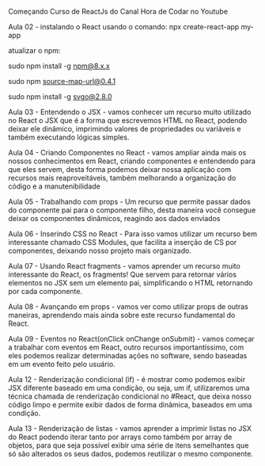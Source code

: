 Começando Curso de ReactJs do Canal Hora de Codar no Youtube

Aula 02 - instalando o React usando o comando:
npx create-react-app my-app

atualizar o npm: <p>sudo npm install -g npm@8.x.x</p>
                 <p>sudo npm source-map-url@0.4.1</p>
                 <p>sudo npm install -g svgo@2.8.0</p>

Aula 03 -  Entendendo o JSX - vamos conhecer um recurso muito utilizado no React o JSX
que é a forma que escrevemos HTML no React, podendo deixar ele dinâmico, imprimindo valores de propriedades ou variáveis e também executando lógicas simples.

Aula 04 - Criando Componentes no React - vamos ampliar ainda mais os nossos conhecimentos em React, criando componentes e entendendo para que eles servem, desta forma podemos deixar nossa aplicação com recursos mais reaproveitáveis, também melhorando a organização do código e a manutenibilidade

Aula 05 - Trabalhando com props - Um recurso que permite passar dados do componente pai para o componente filho, desta maneira você consegue deixar os componentes dinâmicos, reagindo aos dados enviados

Aula 06 - Inserindo CSS no React - Para isso vamos utilizar um recurso bem interessante chamado CSS Modules, que facilita a inserção de CS por componentes, deixando nosso projeto mais organizado.

Aula 07 - Usando React fragments - vamos aprender um recurso muito interessante do React, os fragments!
Que servem para retornar vários elementos no JSX sem um elemento pai, simplificando o HTML retornando por cada componente.

Aula 08 - Avançando em props - vamos ver como utilizar props de outras maneiras, aprendendo mais ainda sobre este recurso fundamental do React.

Aula 09 - Eventos no React(onClick onChange onSubmit) - vamos começar a trabalhar com eventos em React, outro recursos importantíssimo, com eles podemos realizar determinadas ações no software, sendo baseadas em um evento feito pelo usuário.

Aula 12 - Renderização condicional (if) - é mostrar como podemos exibir JSX diferente baseado em uma condição, ou seja, um if, utilizaremos uma técnica chamada de renderização condicional no #React, que deixa nosso código limpo e permite exibir dados de forma dinâmica, baseados em uma condição.

Aula 13 - Renderização de listas - vamos aprender a imprimir listas no JSX do React podendo iterar tanto por arrays como também por array de objetos, para que seja possível exibir uma série de itens semelhantes que só são alterados os seus dados, podemos reutilizar o mesmo componente.









